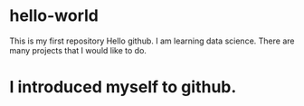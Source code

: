# hello-world
This is my first repository
Hello github.  I am learning data science.  There are many projects that I would like to do.

# I introduced myself to github.
